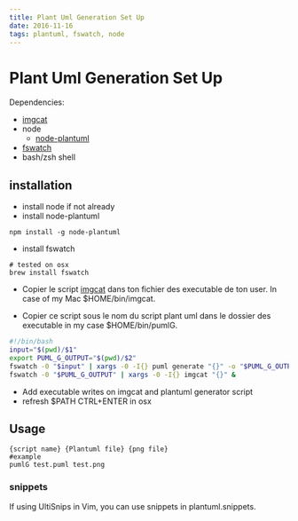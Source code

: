 ```yaml
---
title: Plant Uml Generation Set Up
date: 2016-11-16
tags: plantuml, fswatch, node
---
```

# Plant Uml Generation Set Up

Dependencies:

- [imgcat](https://github.com/eddieantonio/imgcat)
- node
  - [node-plantuml](https://www.npmjs.com/package/node-plantuml)
- [fswatch](https://github.com/emcrisostomo/fswatch)
- bash/zsh shell

## installation ##

- install node if not already
- install node-plantuml
```
npm install -g node-plantuml
```
- install fswatch
```
# tested on osx
brew install fswatch
```
- Copier le script [imgcat](https://raw.githubusercontent.com/gnachman/iTerm2/master/tests/imgcat) dans ton fichier des executable de ton user. In case of my Mac $HOME/bin/imgcat.

- Copier ce script sous le nom du script plant uml dans le dossier des executable in my case $HOME/bin/pumlG.
```bash
#!/bin/bash
input="$(pwd)/$1"
export PUML_G_OUTPUT="$(pwd)/$2"
fswatch -0 "$input" | xargs -0 -I{} puml generate "{}" -o "$PUML_G_OUTPUT" & # puml generate {} -o $PUML_G_OUTPUT & #puml generate {} > "$PUML_G_OUTPUT" &
fswatch -0 "$PUML_G_OUTPUT" | xargs -0 -I{} imgcat "{}" &
```
- Add executable writes on imgcat and plantuml generator script
- refresh $PATH CTRL+ENTER in osx

## Usage ##

```
{script name} {Plantuml file} {png file}
#example
pumlG test.puml test.png
```

### snippets ###

If using UltiSnips in Vim, you can use snippets in plantuml.snippets.

